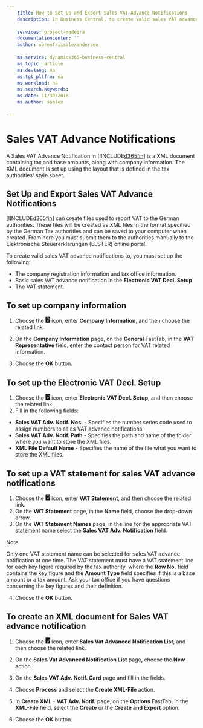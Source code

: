 ```yaml
---
    title: How to Set Up and Export Sales VAT Advance Notifications
    description: In Business Central, to create valid sales VAT advance notifications, you must perform certain setup.

    services: project-madeira
    documentationcenter: ''
    author: sorenfriisalexandersen

    ms.service: dynamics365-business-central
    ms.topic: article
    ms.devlang: na
    ms.tgt_pltfrm: na
    ms.workload: na
    ms.search.keywords:
    ms.date: 11/30/2018
    ms.author: soalex

---
```


# Sales VAT Advance Notifications  
A Sales VAT Advance Notification in [!INCLUDE[d365fin](../../includes/d365fin_md.md)] is a XML document containing tax and base amounts, along with company information. The XML document is set up using the layout that is defined in the tax authorities' style sheet.  

## Set Up and Export Sales VAT Advance Notifications
[!INCLUDE[d365fin](../../includes/d365fin_md.md)] can create files used to report VAT to the German authorities. These files will be created as XML files in the format specified by the German Tax authorities and can be saved to your computer when created. From here you must submit them to the authorities manually to the Elektronische Steuererklärungen (ELSTER) online portal.

To create valid sales VAT advance notifications to, you must set up the following:  

- The company registration information and tax office information.  
- Basic sales VAT advance notification in the **Electronic VAT Decl. Setup**
- The VAT statement.  

## To set up company information  

1. Choose the ![Search for Page or Report](../../media/ui-search/search_small.png "Search for Page or Report icon") icon, enter **Company Information**, and then choose the related link.  
2. On the **Company Information** page, on the **General** FastTab, in the **VAT Representative** field, enter the contact person for VAT related information.  
 
3. Choose the **OK** button.  

## To set up the Electronic VAT Decl. Setup

1. Choose the ![Search for Page or Report](../../media/ui-search/search_small.png "Search for Page or Report icon") icon, enter **Electronic VAT Decl. Setup**, and then choose the related link.
2. Fill in the following fields:
- **Sales VAT Adv. Notif. Nos.** - Specifies the number series code used to assign numbers to sales VAT advance notifications.
- **Sales VAT Adv. Notif. Path** - Specifies the path and name of the folder where you want to store the XML files.
- **XML File Default Name** - Specifies the name of the file what you want to store the XML files.

## To set up a VAT statement for sales VAT advance notifications  

1.  Choose the ![Search for Page or Report](../../media/ui-search/search_small.png "Search for Page or Report icon") icon, enter **VAT Statement**, and then choose the related link.  
2.  On the **VAT Statement** page, in the **Name** field, choose the drop-down arrow.  
3.  On the **VAT Statement Names** page, in the line for the appropriate VAT statement name select the **Sales VAT Adv. Notification** field.  

> [!NOTE]  
 >  Only one VAT statement name can be selected for sales VAT advance notification at one time. The VAT statement must have a VAT statement line for each key figure required by the tax authority, where the **Row No.** field contains the key figure and the **Amount Type** field specifies if this is a base amount or a tax amount. Ask your tax office if you have questions concerning the key figures and their definition. 

4. Choose the **OK** button.  

## To create an XML document for Sales VAT advance notification  

1. Choose the ![Search for Page or Report](../../media/ui-search/search_small.png "Search for Page or Report icon") icon, enter **Sales Vat Advanced Notification List**, and then choose the related link.  

2. On the **Sales Vat Advanced Notification List** page, choose the **New** action.  

3. On the **Sales VAT Adv. Notif. Card** page and fill in the fields.

4. Choose **Process** and select the **Create XML-File** action.  

5. In **Create XML - VAT Adv. Notif.** page, on the **Options** FastTab, in the **XML-File** field, select the **Create** or the **Create and Export** option.  

6. Choose the **OK** button.  
